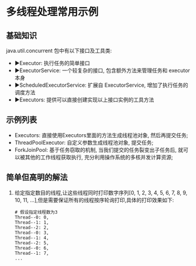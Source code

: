 # 多线程处理常用示例

## 基础知识

java.util.concurrent 包中有以下接口及工具类:
- ►Executor: 执行任务的简单接口
- ►ExecutorService: 一个较复杂的接口, 包含额外方法来管理任务和 executor 本身
- ►ScheduledExecutorService: 扩展自 ExecutorService, 增加了执行任务的调度方法
- ►Executors: 提供可以直接创建实现以上接口实例的工具方法

## 示例列表

- Executors: 直接使用Executors里面的方法生成线程池对象, 然后再提交任务;
- ThreadPoolExecutor: 自定义参数生成线程池对象, 提交任务;
- ForkJoinPool: 基于任务窃取的机制, 当我们提交的任务裂变出子任务后, 就可以被其他的工作线程获取执行, 充分利用操作系统的多核并发计算资源;

## 简单但高明的解法

1. 给定指定数目的线程,让这些线程同时打印数字序列[0, 1, 2, 3, 4, 5, 6, 7, 8, 9, 10, 11, ...],但是需要保证所有的线程按序轮询打印,具体的打印效果如下:
   ```
   # 假设指定线程数为3
   Thread--0: 0,
   Thread--1: 1,
   Thread--2: 2,
   Thread--0: 3,
   Thread--1: 4,
   Thread--2: 5,
   Thread--0: 6,
   Thread--1: 7,
   ...
   ```